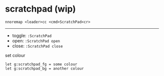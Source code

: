 # scratchpad (wip)

```
nnoremap <leader>cc <cmd>ScratchPad<cr>
```

---

- toggle: `:ScratchPad`
- open: `:ScratchPad open`
- close: `:ScratchPad close`

set colour
```
let g:scratchpad_fg = some colour
let g:scratchpad_bg = another colour
```
